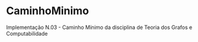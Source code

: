 # CaminhoMinimo
Implementação N.03 - Caminho Mínimo da disciplina de Teoria dos Grafos e Computabilidade
